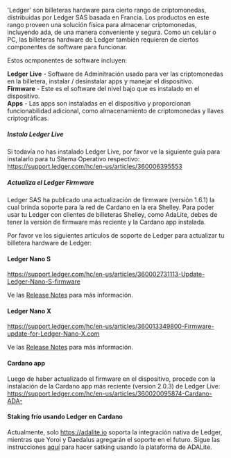 'Ledger' son billeteras hardware para cierto rango de criptomonedas, distribuidas por Ledger SAS basada en Francia.
Los productos en este rango proveen una solución física para almacenar criptomonedas, incluyendo ada, de una manera conveniente y segura.
Como un celular o PC, las billeteras hardware de Ledger también requieren de ciertos componentes de software para funcionar.

Estos ocmponentes de software incluyen:  
  
**Ledger Live** - Software de Adminitración usado para ver las criptomonedas en la billetera, instalar / desinstalar apps y manejar el dispositivo.  
**Firmware** - Este es el software del nivel bajo que es instalado en el dispositivo.  
**Apps** - Las apps son instaladas en el dispositivo y proporcionan funcionabilidad adicional, como almacenamiento de criptomonedas y llaves criptográficas.  

##### Instala Ledger Live

Si todavía no has instalado Ledger Live, por favor ve la siguiente guía para instalarlo para tu Sitema Operativo respectivo:  
https://support.ledger.com/hc/en-us/articles/360006395553

##### Actualiza el Ledger Firmware

Ledger SAS ha publicado una actualización de firmware (versión 1.6.1) la cual brinda soporte para la red de Cardano en la era Shelley.
Para poder usar tu Ledger con clientes de billeteras Shelley, como AdaLite, debes de tener la versión de firmware más reciente y la Cardano app instalada.

Por favor ve los siguientes artículos de soporte de Ledger para actualizar tu billetera hardware de Ledger:

#### Ledger Nano S
https://support.ledger.com/hc/en-us/articles/360002731113-Update-Ledger-Nano-S-firmware

Ve las [Release Notes](https://support.ledger.com/hc/en-us/articles/360010446000-Ledger-Nano-S-firmware-release-notes) para más información.

#### Ledger Nano X

https://support.ledger.com/hc/en-us/articles/360013349800-Firmware-update-for-Ledger-Nano-X.com

Ve las [Release Notes](https://support.ledger.com/hc/en-us/articles/360014980580) para más información.

#### Cardano app

Luego de haber actualizado el firmware en el dispositivo, procede con la instalación de la Cardano app más reciente (version 2.0.3) de Ledger Live:  
https://support.ledger.com/hc/en-us/articles/360020095874-Cardano-ADA-

#### Staking frío usando Ledger en Cardano

Actualmente, solo https://adalite.io soporta la integración nativa de Ledger, mientras que Yoroi y Daedalus agregarán el soporte en el futuro. Sigue las instrucciones [aquí](https://github.com/vacuumlabs/adalite/wiki) para hacer satking usando la plataforma de ADALite.
